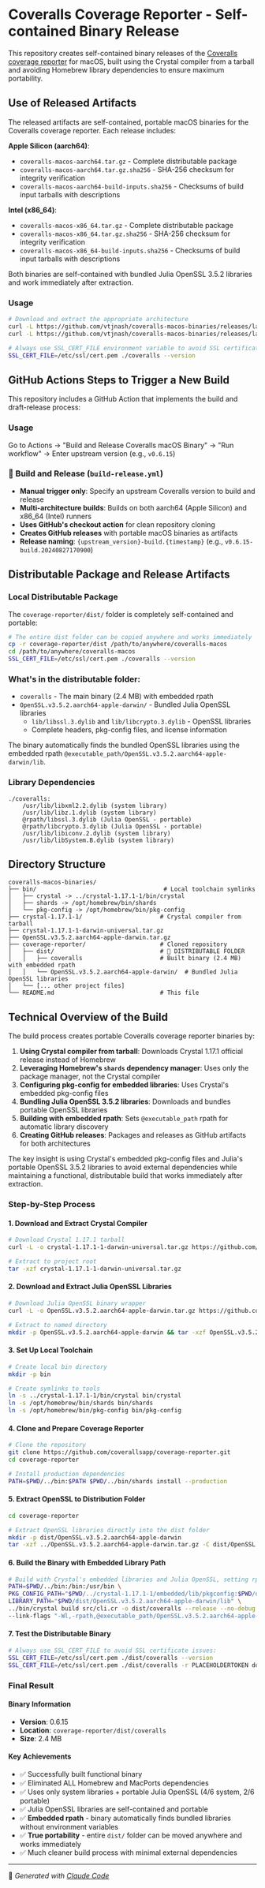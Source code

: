 # Coveralls Coverage Reporter - Self-contained Binary Release

This repository creates self-contained binary releases of the [Coveralls coverage reporter](https://github.com/coverallsapp/coverage-reporter) for macOS, built using the Crystal compiler from a tarball and avoiding Homebrew library dependencies to ensure maximum portability.

## Use of Released Artifacts

The released artifacts are self-contained, portable macOS binaries for the Coveralls coverage reporter. Each release includes:

**Apple Silicon (aarch64)**:
- `coveralls-macos-aarch64.tar.gz` - Complete distributable package
- `coveralls-macos-aarch64.tar.gz.sha256` - SHA-256 checksum for integrity verification
- `coveralls-macos-aarch64-build-inputs.sha256` - Checksums of build input tarballs with descriptions

**Intel (x86_64)**:
- `coveralls-macos-x86_64.tar.gz` - Complete distributable package
- `coveralls-macos-x86_64.tar.gz.sha256` - SHA-256 checksum for integrity verification
- `coveralls-macos-x86_64-build-inputs.sha256` - Checksums of build input tarballs with descriptions

Both binaries are self-contained with bundled Julia OpenSSL 3.5.2 libraries and work immediately after extraction.

### Usage
```bash
# Download and extract the appropriate architecture
curl -L https://github.com/vtjnash/coveralls-macos-binaries/releases/latest/download/coveralls-macos-aarch64.tar.gz | tar -xz
curl -L https://github.com/vtjnash/coveralls-macos-binaries/releases/latest/download/coveralls-macos-x86_64.tar.gz | tar -xz

# Always use SSL_CERT_FILE environment variable to avoid SSL certificate issues:
SSL_CERT_FILE=/etc/ssl/cert.pem ./coveralls --version
```

## GitHub Actions Steps to Trigger a New Build

This repository includes a GitHub Action that implements the build and draft-release process:

### Usage
Go to Actions → "Build and Release Coveralls macOS Binary" → "Run workflow" → Enter upstream version (e.g., `v0.6.15`)

### 🚀 Build and Release (`build-release.yml`)
- **Manual trigger only**: Specify an upstream Coveralls version to build and release
- **Multi-architecture builds**: Builds on both aarch64 (Apple Silicon) and x86_64 (Intel) runners
- **Uses GitHub's checkout action** for clean repository cloning
- **Creates GitHub releases** with portable macOS binaries as artifacts
- **Release naming**: `{upstream_version}-build.{timestamp}` (e.g., `v0.6.15-build.20240827170900`)


## Distributable Package and Release Artifacts

### Local Distributable Package

The `coverage-reporter/dist/` folder is completely self-contained and portable:

```bash
# The entire dist folder can be copied anywhere and works immediately
cp -r coverage-reporter/dist /path/to/anywhere/coveralls-macos
cd /path/to/anywhere/coveralls-macos
SSL_CERT_FILE=/etc/ssl/cert.pem ./coveralls --version
```

### What's in the distributable folder:
- `coveralls` - The main binary (2.4 MB) with embedded rpath
- `OpenSSL.v3.5.2.aarch64-apple-darwin/` - Bundled Julia OpenSSL libraries
  - `lib/libssl.3.dylib` and `lib/libcrypto.3.dylib` - OpenSSL libraries
  - Complete headers, pkg-config files, and license information

The binary automatically finds the bundled OpenSSL libraries using the embedded rpath `@executable_path/OpenSSL.v3.5.2.aarch64-apple-darwin/lib`.

### Library Dependencies
```
./coveralls:
    /usr/lib/libxml2.2.dylib (system library)
    /usr/lib/libz.1.dylib (system library)
    @rpath/libssl.3.dylib (Julia OpenSSL - portable)
    @rpath/libcrypto.3.dylib (Julia OpenSSL - portable)
    /usr/lib/libiconv.2.dylib (system library)
    /usr/lib/libSystem.B.dylib (system library)
```




## Directory Structure
```
coveralls-macos-binaries/
├── bin/                                    # Local toolchain symlinks
│   ├── crystal -> ../crystal-1.17.1-1/bin/crystal
│   ├── shards -> /opt/homebrew/bin/shards
│   └── pkg-config -> /opt/homebrew/bin/pkg-config
├── crystal-1.17.1-1/                      # Crystal compiler from tarball
├── crystal-1.17.1-1-darwin-universal.tar.gz
├── OpenSSL.v3.5.2.aarch64-apple-darwin.tar.gz
├── coverage-reporter/                     # Cloned repository
│   ├── dist/                              # 🎯 DISTRIBUTABLE FOLDER
│   │   ├── coveralls                      # Built binary (2.4 MB) with embedded rpath
│   │   └── OpenSSL.v3.5.2.aarch64-apple-darwin/  # Bundled Julia OpenSSL libraries
│   └── [... other project files]
└── README.md                              # This file
```


## Technical Overview of the Build

The build process creates portable Coveralls coverage reporter binaries by:

1. **Using Crystal compiler from tarball**: Downloads Crystal 1.17.1 official release instead of Homebrew
2. **Leveraging Homebrew's `shards` dependency manager**: Uses only the package manager, not the Crystal compiler
3. **Configuring pkg-config for embedded libraries**: Uses Crystal's embedded pkg-config files
4. **Bundling Julia OpenSSL 3.5.2 libraries**: Downloads and bundles portable OpenSSL libraries
5. **Building with embedded rpath**: Sets `@executable_path` rpath for automatic library discovery
6. **Creating GitHub releases**: Packages and releases as GitHub artifacts for both architectures

The key insight is using Crystal's embedded pkg-config files and Julia's portable OpenSSL 3.5.2 libraries to avoid external dependencies while maintaining a functional, distributable build that works immediately after extraction.

### Step-by-Step Process

#### 1. Download and Extract Crystal Compiler

```bash
# Download Crystal 1.17.1 tarball
curl -L -o crystal-1.17.1-1-darwin-universal.tar.gz https://github.com/crystal-lang/crystal/releases/download/1.17.1/crystal-1.17.1-1-darwin-universal.tar.gz

# Extract to project root
tar -xzf crystal-1.17.1-1-darwin-universal.tar.gz
```

#### 2. Download and Extract Julia OpenSSL Libraries

```bash
# Download Julia OpenSSL binary wrapper
curl -L -o OpenSSL.v3.5.2.aarch64-apple-darwin.tar.gz https://github.com/JuliaBinaryWrappers/OpenSSL_jll.jl/releases/download/OpenSSL-v3.5.2+0/OpenSSL.v3.5.2.aarch64-apple-darwin.tar.gz

# Extract to named directory
mkdir -p OpenSSL.v3.5.2.aarch64-apple-darwin && tar -xzf OpenSSL.v3.5.2.aarch64-apple-darwin.tar.gz -C OpenSSL.v3.5.2.aarch64-apple-darwin
```

#### 3. Set Up Local Toolchain

```bash
# Create local bin directory
mkdir -p bin

# Create symlinks to tools
ln -s ../crystal-1.17.1-1/bin/crystal bin/crystal
ln -s /opt/homebrew/bin/shards bin/shards
ln -s /opt/homebrew/bin/pkg-config bin/pkg-config
```

#### 4. Clone and Prepare Coverage Reporter

```bash
# Clone the repository
git clone https://github.com/coverallsapp/coverage-reporter.git
cd coverage-reporter

# Install production dependencies
PATH=$PWD/../bin:$PATH $PWD/../bin/shards install --production
```

#### 5. Extract OpenSSL to Distribution Folder

```bash
cd coverage-reporter

# Extract OpenSSL libraries directly into the dist folder
mkdir -p dist/OpenSSL.v3.5.2.aarch64-apple-darwin
tar -xzf ../OpenSSL.v3.5.2.aarch64-apple-darwin.tar.gz -C dist/OpenSSL.v3.5.2.aarch64-apple-darwin
```

#### 6. Build the Binary with Embedded Library Path

```bash
# Build with Crystal's embedded libraries and Julia OpenSSL, setting rpath for portability
PATH=$PWD/../bin:/bin:/usr/bin \
PKG_CONFIG_PATH="$PWD/../crystal-1.17.1-1/embedded/lib/pkgconfig:$PWD/dist/OpenSSL.v3.5.2.aarch64-apple-darwin/lib/pkgconfig" \
LIBRARY_PATH="$PWD/dist/OpenSSL.v3.5.2.aarch64-apple-darwin/lib" \
../bin/crystal build src/cli.cr -o dist/coveralls --release --no-debug --progress \
--link-flags "-Wl,-rpath,@executable_path/OpenSSL.v3.5.2.aarch64-apple-darwin/lib"
```

#### 7. Test the Distributable Binary

```bash
# Always use SSL_CERT_FILE to avoid SSL certificate issues:
SSL_CERT_FILE=/etc/ssl/cert.pem ./dist/coveralls --version
SSL_CERT_FILE=/etc/ssl/cert.pem ./dist/coveralls -r PLACEHOLDERTOKEN done
```

### Final Result

#### Binary Information
- **Version**: 0.6.15
- **Location**: `coverage-reporter/dist/coveralls`
- **Size**: 2.4 MB

#### Key Achievements
- ✅ Successfully built functional binary
- ✅ Eliminated ALL Homebrew and MacPorts dependencies
- ✅ Uses only system libraries + portable Julia OpenSSL (4/6 system, 2/6 portable)
- ✅ Julia OpenSSL libraries are self-contained and portable
- ✅ **Embedded rpath** - binary automatically finds bundled libraries without environment variables
- ✅ **True portability** - entire `dist/` folder can be moved anywhere and works immediately
- ✅ Much cleaner build process with minimal external dependencies

---

🤖 *Generated with [Claude Code](https://claude.ai/code)*
